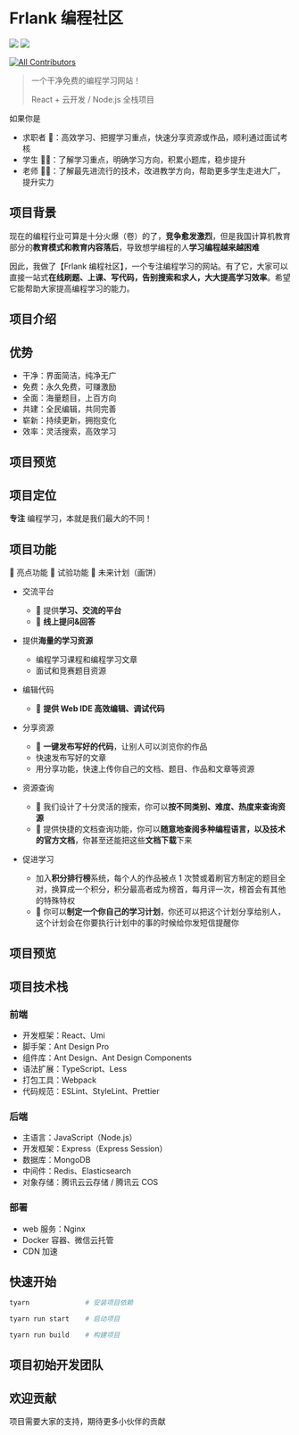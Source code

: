 # Frlank 编程社区

![](https://img.shields.io/badge/React-%5E17.0.0-brightgreen) ![](https://img.shields.io/badge/Express-%5E4.17.2-yellow)

<!-- ALL-CONTRIBUTORS-BADGE:START - Do not remove or modify this section -->

[![All Contributors](https://img.shields.io/badge/all_contributors-2-orange.svg?style=flat-square)](#contributors-)

<!-- ALL-CONTRIBUTORS-BADGE:END -->

> 一个干净免费的编程学习网站！
>
> React + 云开发 / Node.js 全栈项目

如果你是

- 求职者 👨：高效学习、把握学习重点，快速分享资源或作品，顺利通过面试考核
- 学生 👨‍🎓：了解学习重点，明确学习方向，积累小题库，稳步提升
- 老师 👩‍🏫：了解最先进流行的技术，改进教学方向，帮助更多学生走进大厂，提升实力

## 项目背景

现在的编程行业可算是十分火爆（卷）的了，**竞争愈发激烈**，但是我国计算机教育部分的**教育模式和教育内容落后**，导致想学编程的人**学习编程越来越困难**

因此，我做了【Frlank 编程社区】，一个专注编程学习的网站。有了它，大家可以直接一站式**在线刷题、上课、写代码，告别搜索和求人，大大提高学习效率**。希望它能帮助大家提高编程学习的能力。

## 项目介绍

## 优势

- 干净：界面简洁，纯净无广
- 免费：永久免费，可赚激励
- 全面：海量题目，上百方向
- 共建：全民编辑，共同完善
- 崭新：持续更新，拥抱变化
- 效率：灵活搜索，高效学习

## 项目预览

## 项目定位

**专注** 编程学习，本就是我们最大的不同！

## 项目功能

🌟 亮点功能 🧪 试验功能 🚀 未来计划（画饼）

- 交流平台

  - 🌟 提供**学习、交流的平台**
  - 🌟 **线上提问&回答**

- 提供**海量的学习资源**

  - 编程学习课程和编程学习文章
  - 面试和竞赛题目资源

- 编辑代码
  - 🌟 **提供 Web IDE 高效编辑、调试代码**
- 分享资源

  - 🌟 **一键发布写好的代码**，让别人可以浏览你的作品
  - 快速发布写好的文章
  - 用分享功能，快速上传你自己的文档、题目、作品和文章等资源

- 资源查询

  - 🌟 我们设计了十分灵活的搜索，你可以**按不同类别、难度、热度来查询资源**
  - 🌟 提供快捷的文档查询功能，你可以**随意地查阅多种编程语言，以及技术的官方文档**，你甚至还能把这些**文档下载**下来

- 促进学习
  - 加入**积分排行榜**系统，每个人的作品被点 1 次赞或着刷官方制定的题目全对，换算成一个积分，积分最高者成为榜首，每月评一次，榜首会有其他的特殊特权
  - 🌟 你可以**制定一个你自己的学习计划**，你还可以把这个计划分享给别人，这个计划会在你要执行计划中的事的时候给你发短信提醒你

## 项目预览

## 项目技术栈

### 前端

- 开发框架：React、Umi
- 脚手架：Ant Design Pro
- 组件库：Ant Design、Ant Design Components
- 语法扩展：TypeScript、Less
- 打包工具：Webpack
- 代码规范：ESLint、StyleLint、Prettier

### 后端

- 主语言：JavaScript（Node.js）
- 开发框架：Express（Express Session）
- 数据库：MongoDB
- 中间件：Redis、Elasticsearch
- 对象存储：腾讯云云存储 / 腾讯云 COS

### 部署

- web 服务：Nginx
- Docker 容器、微信云托管
- CDN 加速

## 快速开始

```bash
tyarn              # 安装项目依赖
```

```bash
tyarn run start    # 启动项目
```

```bash
tyarn run build    # 构建项目
```

## 项目初始开发团队

## 欢迎贡献

项目需要大家的支持，期待更多小伙伴的贡献
